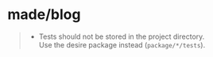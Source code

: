 # made/blog

> * Tests should not be stored in the project directory.\
>   Use the desire package instead (`package/*/tests`).
